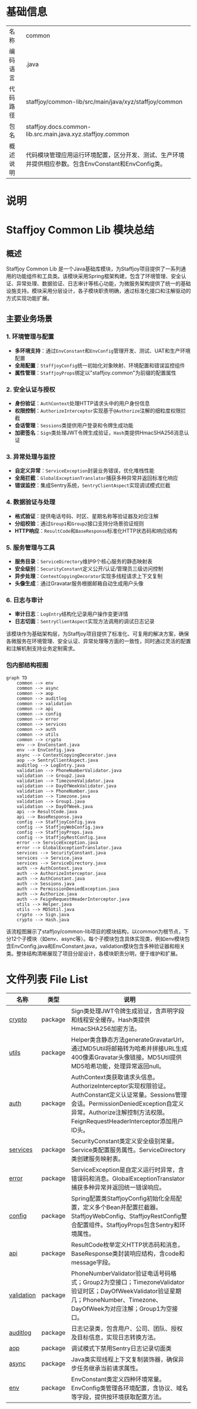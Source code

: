 # 基础信息

|      |      |
|------|------|
| 名称 | common |
| 编码语言 | .java |
| 代码路径 | staffjoy/common-lib/src/main/java/xyz/staffjoy/common |
| 包名 | staffjoy.docs.common-lib.src.main.java.xyz.staffjoy.common |
| 概述说明 | 代码模块管理应用运行环境配置，区分开发、测试、生产环境并提供相应参数。包含EnvConstant和EnvConfig类。 |

# 说明

# Staffjoy Common Lib 模块总结

## 概述
Staffjoy Common Lib 是一个Java基础库模块，为Staffjoy项目提供了一系列通用的功能组件和工具类。该模块采用Spring框架构建，包含了环境管理、安全认证、异常处理、数据验证、日志审计等核心功能，为微服务架构提供了统一的基础设施支持。模块采用分层设计，各子模块职责明确，通过标准化接口和注解驱动的方式实现功能扩展。

## 主要业务场景

### 1. 环境管理与配置
- **多环境支持**：通过`EnvConstant`和`EnvConfig`管理开发、测试、UAT和生产环境配置
- **全局配置**：`StaffjoyConfig`统一初始化对象映射、环境配置和错误监控组件
- **属性管理**：`StaffjoyProps`绑定以"staffjoy.common"为前缀的配置属性

### 2. 安全认证与授权
- **身份验证**：`AuthContext`处理HTTP请求头中的用户身份信息
- **权限控制**：`AuthorizeInterceptor`实现基于`@Authorize`注解的细粒度权限拦截
- **会话管理**：`Sessions`类提供用户登录和令牌生成功能
- **加密签名**：`Sign`类处理JWT令牌生成验证，`Hash`类提供HmacSHA256消息认证

### 3. 异常处理与监控
- **自定义异常**：`ServiceException`封装业务错误，优化堆栈性能
- **全局拦截**：`GlobalExceptionTranslator`捕获多种异常并返回标准化响应
- **错误监控**：集成Sentry系统，`SentryClientAspect`实现调试模式拦截

### 4. 数据验证与处理
- **格式验证**：提供电话号码、时区、星期名称等验证器及对应注解
- **分组校验**：通过`Group1`和`Group2`接口支持分场景验证规则
- **HTTP响应**：`ResultCode`和`BaseResponse`标准化HTTP状态码和响应结构

### 5. 服务管理与工具
- **服务目录**：`ServiceDirectory`维护9个核心服务的静态映射表
- **安全级别**：`SecurityConstant`定义公开/认证/管理员三级访问控制
- **异步处理**：`ContextCopyingDecorator`实现多线程请求上下文复制
- **头像生成**：通过Gravatar服务根据邮箱自动生成用户头像

### 6. 日志与审计
- **审计日志**：`LogEntry`结构化记录用户操作变更详情
- **日志切面**：`SentryClientAspect`实现方法调用的调试日志记录

该模块作为基础架构层，为Staffjoy项目提供了标准化、可复用的解决方案，确保各微服务在环境管理、安全认证、异常处理等方面的一致性，同时通过灵活的配置和注解机制支持业务定制需求。


### 包内部结构视图

```mermaid
graph TD
    common --> env
    common --> async
    common --> aop
    common --> auditlog
    common --> validation
    common --> api
    common --> config
    common --> error
    common --> services
    common --> auth
    common --> utils
    common --> crypto
    env --> EnvConstant.java
    env --> EnvConfig.java
    async --> ContextCopyingDecorator.java
    aop --> SentryClientAspect.java
    auditlog --> LogEntry.java
    validation --> PhoneNumberValidator.java
    validation --> Group2.java
    validation --> TimezoneValidator.java
    validation --> DayOfWeekValidator.java
    validation --> PhoneNumber.java
    validation --> Timezone.java
    validation --> Group1.java
    validation --> DayOfWeek.java
    api --> ResultCode.java
    api --> BaseResponse.java
    config --> StaffjoyConfig.java
    config --> StaffjoyWebConfig.java
    config --> StaffjoyProps.java
    config --> StaffjoyRestConfig.java
    error --> ServiceException.java
    error --> GlobalExceptionTranslator.java
    services --> SecurityConstant.java
    services --> Service.java
    services --> ServiceDirectory.java
    auth --> AuthContext.java
    auth --> AuthorizeInterceptor.java
    auth --> AuthConstant.java
    auth --> Sessions.java
    auth --> PermissionDeniedException.java
    auth --> Authorize.java
    auth --> FeignRequestHeaderInterceptor.java
    utils --> Helper.java
    utils --> MD5Util.java
    crypto --> Sign.java
    crypto --> Hash.java
```

该流程图展示了staffjoy/common-lib项目的模块结构，以common为根节点，下分12个子模块（如env、async等）。每个子模块包含具体实现类，例如env模块包含EnvConfig.java和EnvConstant.java，validation模块包含多种验证器和相关类。整体结构清晰展现了项目分层设计，各模块职责分明，便于维护和扩展。

# 文件列表 File List

| 名称   | 类型  | 说明 |
|-------|------|-------------|
| [crypto](crypto/_module.md) | package | Sign类处理JWT令牌生成验证，含声明字段和线程安全缓存。Hash类提供HmacSHA256加密方法。 |
| [utils](utils/_module.md) | package | Helper类含静态方法generateGravatarUrl，通过MD5Util将邮箱转为哈希并拼接URL生成400像素Gravatar头像链接。MD5Util提供MD5哈希功能，处理异常返回null。 |
| [auth](auth/_module.md) | package | AuthContext类获取请求头信息。AuthorizeInterceptor实现权限验证。AuthConstant定义认证常量。Sessions管理会话。PermissionDeniedException自定义异常。Authorize注解控制方法权限。FeignRequestHeaderInterceptor添加用户ID头。 |
| [services](services/_module.md) | package | SecurityConstant类定义安全级别常量。Service类配置服务属性。ServiceDirectory类创建服务映射表。 |
| [error](error/_module.md) | package | ServiceException是自定义运行时异常，含错误码和消息。GlobalExceptionTranslator捕获多种异常并返回统一错误响应。 |
| [config](config/_module.md) | package | Spring配置类StaffjoyConfig初始化全局配置，定义多个Bean并配置拦截器。StaffjoyWebConfig、StaffjoyRestConfig整合配置组件。StaffjoyProps包含Sentry和环境属性。 |
| [api](api/_module.md) | package | ResultCode枚举定义HTTP状态码和消息，BaseResponse类封装响应结构，含code和message字段。 |
| [validation](validation/_module.md) | package | PhoneNumberValidator验证电话号码格式；Group2为空接口；TimezoneValidator验证时区；DayOfWeekValidator验证星期几；PhoneNumber、Timezone、DayOfWeek为对应注解；Group1为空接口。 |
| [auditlog](auditlog/_module.md) | package | 日志记录类，包含用户、公司、团队、授权及目标信息，实现日志转换方法。 |
| [aop](aop/_module.md) | package | 调试模式下禁用Sentry日志记录切面类 |
| [async](async/_module.md) | package | Java类实现线程上下文复制装饰器，确保异步任务继承当前请求属性。 |
| [env](env/_module.md) | package | EnvConstant类定义四种环境常量。EnvConfig类管理各环境配置，含协议、域名等字段，提供按环境获取配置方法。 |


